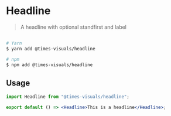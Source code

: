 # Headline

> A headline with optional standfirst and label

##

```bash
# Yarn
$ yarn add @times-visuals/headline

# npm
$ npm add @times-visuals/headline
```

## Usage

```jsx
import Headline from "@times-visuals/headline";

export default () => <Headline>This is a headline</Headline>;
```
